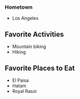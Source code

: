 ### Hometown
- Los Angeles

## Favorite Activities
- Mountain biking
- Hiking

## Favorite Places to Eat
- El Paisa
- Hatam
- Royal Rasoi
